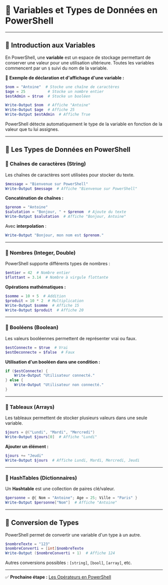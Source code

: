 # 🔹 Variables et Types de Données en PowerShell

---

## 📌 Introduction aux Variables

En PowerShell, une **variable** est un espace de stockage permettant de conserver une valeur pour une utilisation ultérieure. Toutes les variables commencent par un `$` suivi du nom de la variable.

📌 **Exemple de déclaration et d'affichage d'une variable :**
```powershell
$nom = "Antoine"  # Stocke une chaîne de caractères
$age = 25          # Stocke un nombre entier
$estAdmin = $true  # Stocke un booléen

Write-Output $nom  # Affiche "Antoine"
Write-Output $age  # Affiche 25
Write-Output $estAdmin  # Affiche True
```

PowerShell détecte automatiquement le type de la variable en fonction de la valeur que tu lui assignes.

---

## 📌 Les Types de Données en PowerShell

### 🔹 Chaînes de caractères (String)
Les chaînes de caractères sont utilisées pour stocker du texte.
```powershell
$message = "Bienvenue sur PowerShell"
Write-Output $message  # Affiche "Bienvenue sur PowerShell"
```

**Concaténation de chaînes :**
```powershell
$prenom = "Antoine"
$salutation = "Bonjour, " + $prenom  # Ajoute du texte
Write-Output $salutation  # Affiche "Bonjour, Antoine"
```

Avec **interpolation** :
```powershell
Write-Output "Bonjour, mon nom est $prenom."
```

---

### 🔹 Nombres (Integer, Double)
PowerShell supporte différents types de nombres :
```powershell
$entier = 42  # Nombre entier
$flottant = 3.14  # Nombre à virgule flottante
```

**Opérations mathématiques :**
```powershell
$somme = 10 + 5  # Addition
$produit = 10 * 2  # Multiplication
Write-Output $somme  # Affiche 15
Write-Output $produit  # Affiche 20
```

---

### 🔹 Booléens (Boolean)
Les valeurs booléennes permettent de représenter vrai ou faux.
```powershell
$estConnecte = $true  # Vrai
$estDeconnecte = $false  # Faux
```
**Utilisation d'un booléen dans une condition :**
```powershell
if ($estConnecte) {
    Write-Output "Utilisateur connecté."
} else {
    Write-Output "Utilisateur non connecté."
}
```

---

### 🔹 Tableaux (Arrays)
Les tableaux permettent de stocker plusieurs valeurs dans une seule variable.
```powershell
$jours = @("Lundi", "Mardi", "Mercredi")
Write-Output $jours[0]  # Affiche "Lundi"
```

**Ajouter un élément :**
```powershell
$jours += "Jeudi"
Write-Output $jours  # Affiche Lundi, Mardi, Mercredi, Jeudi
```

---

### 🔹 HashTables (Dictionnaires)
Un **Hashtable** est une collection de paires clé/valeur.
```powershell
$personne = @{ Nom = "Antoine"; Age = 25; Ville = "Paris" }
Write-Output $personne["Nom"]  # Affiche "Antoine"
```

---

## 📌 Conversion de Types
PowerShell permet de convertir une variable d'un type à un autre.
```powershell
$nombreTexte = "123"
$nombreConverti = [int]$nombreTexte
Write-Output ($nombreConverti + 1)  # Affiche 124
```
Autres conversions possibles : `[string]`, `[bool]`, `[array]`, etc.

---

✅ **Prochaine étape :** [Les Opérateurs en PowerShell](04_Operateurs.md)

